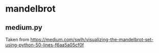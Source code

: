 # mandelbrot

## medium.py
Taken from https://medium.com/swlh/visualizing-the-mandelbrot-set-using-python-50-lines-f6aa5a05cf0f


